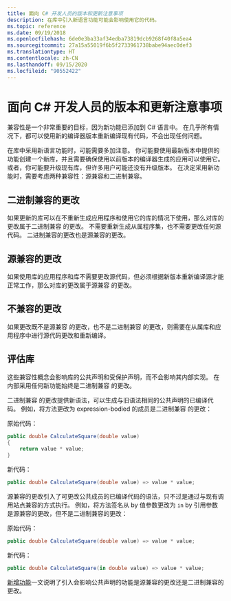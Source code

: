 ```yaml
---
title: 面向 C# 开发人员的版本和更新注意事项
description: 在库中引入新语言功能可能会影响使用它的代码。
ms.topic: reference
ms.date: 09/19/2018
ms.openlocfilehash: 6de0e3ba33af34edba73819dcb9268f40f8a5ea4
ms.sourcegitcommit: 27a15a55019f6b5f2733961738babe94aec0def3
ms.translationtype: HT
ms.contentlocale: zh-CN
ms.lasthandoff: 09/15/2020
ms.locfileid: "90552422"
---
```

# <a name="version-and-update-considerations-for-c-developers"></a>面向 C# 开发人员的版本和更新注意事项

兼容性是一个非常重要的目标，因为新功能已添加到 C# 语言中。 在几乎所有情况下，都可以使用新的编译器版本重新编译现有代码，不会出现任何问题。

在库中采用新语言功能时，可能需要多加注意。 你可能要使用最新版本中提供的功能创建一个新库，并且需要确保使用以前版本的编译器生成的应用可以使用它。 或者，你可能要升级现有库，但许多用户可能还没有升级版本。 在决定采用新功能时，需要考虑两种兼容性：源兼容和二进制兼容。

## <a name="binary-compatible-changes"></a>二进制兼容的更改

如果更新的库可以在不重新生成应用程序和使用它的库的情况下使用，那么对库的更改属于二进制兼容  的更改。 不需要重新生成从属程序集，也不需要更改任何源代码。 二进制兼容的更改也是源兼容的更改。

## <a name="source-compatible-changes"></a>源兼容的更改

如果使用库的应用程序和库不需要更改源代码，但必须根据新版本重新编译源才能正常工作，那么对库的更改属于源兼容  的更改。

## <a name="incompatible-changes"></a>不兼容的更改

如果更改既不是源兼容  的更改，也不是二进制兼容  的更改，则需要在从属库和应用程序中进行源代码更改和重新编译。

## <a name="evaluate-your-library"></a>评估库

这些兼容性概念会影响库的公共声明和受保护声明，而不会影响其内部实现。 在内部采用任何新功能始终是二进制兼容  的更改。  

二进制兼容  的更改提供新语法，可以生成与旧语法相同的公共声明的已编译代码。 例如，将方法更改为 expression-bodied 的成员是二进制兼容  的更改：

原始代码：

```csharp
public double CalculateSquare(double value)
{
    return value * value;
}
```

新代码：

```csharp
public double CalculateSquare(double value) => value * value;
```

 源兼容的更改引入了可更改公共成员的已编译代码的语法，只不过是通过与现有调用站点兼容的方式执行。 例如，将方法签名从 by 值参数更改为 `in` by 引用参数是源兼容的更改，但不是二进制兼容的更改：

原始代码：

```csharp
public double CalculateSquare(double value) => value * value;
```

新代码：

```csharp
public double CalculateSquare(in double value) => value * value;
```

[新增功能](./csharp-9.md)一文说明了引入会影响公共声明的功能是源兼容的更改还是二进制兼容的更改。
